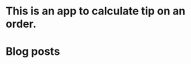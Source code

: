 # This is an app to calculate tip on an order.

# Blog posts
<!-- BLOG-POST-LIST:START -->
<!-- BLOG-POST-LIST:END -->
